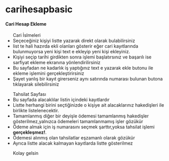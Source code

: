 # carihesapbasic
<h4>Cari Hesap Ekleme</h4>
<ul>Cari İslmeleri
   <li>Seçeceğiniz kişiyi listte yazarak direkt olarak bulabilirsiniz</li>
   <li>list te hali hazırda ekli olanları gösterir eğer cari kayıtlarında bulunmuyorsa yeni kişi text e ekleyip yeni kişi ekleyiniz.</li>
   <li>Kişiyi seçip tarihi girdikten sonra işlemi başlatırsınız ve başarılı ise sarfiyat ekleme ekranına yönlendirilirsiniz</li>
   <li>Bu sayfadan ne kadarlık iş yaptığınız text e yazarak ekle butonu ile ekleme işlemini gerçekleştirirsiniz</li>
   <li>Şayet yanlış bir kayıt girerseniz aynı satırında numarası bulunan butona tıklayarak silebilirsiniz</li>
   </ul>
   <ul>Tahsilat  Sayfası
    <li>Bu sayfada alacaklılar listin içindeki kayıtlardır</li>
    <li>Listte herhangi birini seçtiğinizde o kişiye ait alacaklarınız hakedişleri ile birlikte listelenecektir.</li>
    <li>Tamamlanmış diğer bir deyişle ödemesi tamamlanmış hakedişler gösterilmez,yalnızca ödemeleri tamamlanmamış işler gözükür</li>
    <li>Ödeme almak için iş numarasını seçmek şarttır,yoksa tahsilat işlemi <b>gerçekleşmez!</b>.</li>
    <li>Ödemesi alınmış olan tahsilatlar eşzamanlı olarak gözükür</li>
    <li>Ayrıca listte alacak kalmayan kayıtlarda listte gösterilmez</li>
    <p>Kolay gelsin</p>
    </ul>
    
    
   
 
